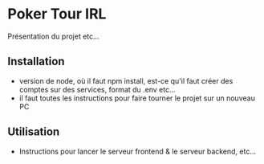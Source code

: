 # Poker Tour IRL

Présentation du projet etc...

## Installation

- version de node, où il faut npm install, est-ce qu'il faut créer des comptes sur des services, format du .env etc...
- il faut toutes les instructions pour faire tourner le projet sur un nouveau PC

## Utilisation

- Instructions pour lancer le serveur frontend & le serveur backend, etc...
